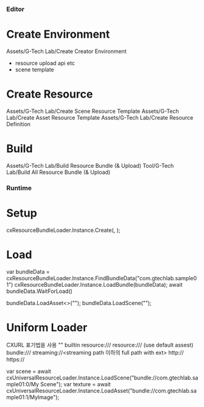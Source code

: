 ### Editor

# Create Environment
Assets/G-Tech Lab/Create Creator Environment
 - resource upload api etc
 - scene template 
 
# Create Resource
Assets/G-Tech Lab/Create Scene Resource Template
Assets/G-Tech Lab/Create Asset Resource Template
Assets/G-Tech Lab/Create Resource Definition

# Build
Assets/G-Tech Lab/Build Resource Bundle (& Upload)
Tool/G-Tech Lab/Build All Resource Bundle (& Upload)


### Runtime

# Setup
cxResourceBundleLoader.Instance.Create(<resourceLocation>, <repository>);

# Load
var bundleData = cxResourceBundleLoader.Instance.FindBundleData("com.gtechlab.sample01")
cxResourceBundleLoader.Instance.LoadBundle(bundleData);
await bundleData.WaitForLoad()

bundleData.LoadAsset<>("");
bundleData.LoadScene("");



# Uniform Loader 
CXURL 표기법을 사용
    "" builtin
    resource://<resouceId>/<only object name without ext>
    resource://<resouceId>/  (use default assest)
    bundle://<bundlename>/<only object name without ext>
    streaming://<streaming path 이하의 full path with ext>
    http://<full path>
    https://<full path>

var scene = await cxUniversalResourceLoader.Instance.LoadScene("bundle://com.gtechlab.sample01:0/My Scene");
var texture = await cxUniversalResourceLoader.Instance.LoadAsset<Texture>("bundle://com.gtechlab.sample01:1/MyImage");


